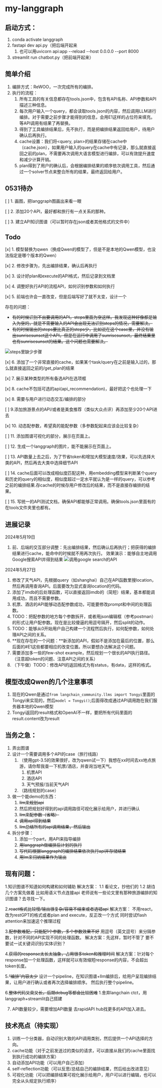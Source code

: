 # my-langgraph

## 启动方式：
1. conda activate langgraph
2. fastapi dev api.py（把后端开起来
   1. 也可以用uvicorn api:app --reload --host 0.0.0.0 --port 8000
3. streamlit run chatbot.py（把前端开起来）

## 简单介绍

1. 编排方式：ReWOO，一次完成所有的编排。
2. 执行的流程：
   1. 所有工具的有关信息都存在tools.json中，包含有API名称、API参数和API描述三种信息。
   2. 每次用户输入一个query，都会读取tools.json的内容，然后调用LLM进行编排。对于需要之前步骤才能得到的信息，会用E1这样的占位符来填充。等API调用有结果了再替换。
   3. 得到了工具编排结果后，先不执行，而是把编排结果返回给用户，待用户确认后再执行。
   4. cache设置：我们将<query, plan>的结果存储在cache中（cache.json），如果用户输入的query在cache中有记录，那么就直接返回之前的plan，不需要再次调用大语言模型进行编排，可以有效提升速度和减少计算开销。
   5. plan得到了用户的确认后，会根据编排结果的顺序依次调用工具，然后通过一个solver节点来整合所有的结果，最终返回给用户。

## 0531待办

[ ] 1. 画图，把langgraph图画出来看一眼

[ ] 2. 添加20个API，最好都和旅行有一点关系的那种。

[ ] 3. 建立API知识图谱（可以暂时存在json或者其他格式的文件中）



## Todo
[x] 1. 模型替换为qwen（换成Qwen的模型了，但是不是本地的Qwen模型，也没法指定是哪个版本的Qwen）

[x] 2. 修改步骤为，先出编排结果，确认后再执行

[x] 3. 设计好plan和execute的API格式，然后记录到文档里

[x] 4. 调整好执行API的流程API，如何识别参数和如何执行

[x] 5. 前端也许会一直改变，但是后端写好了就不太变，设计一个

存在的问题：
* ~~有的时候识别不出要调用的API，steps里面为空这样。我发现这种好像都是输入为空的，就是不需要输入的API会出现无法识别steps的情况，需要解决。~~
* ~~有的时候输出的steps要比真正的steps少，比如说在这个case里，并没有输出sunrisesunset这个API，但是在运行中调用了sunrisesunset，最终结果里也有sunrisesunset的结果。这个问题也需要解决。~~

![steps里缺少步骤](assets/images/24-05-19-旅游规划结果.png)

[x] 6. 添加了一个非常直接的cache，如果某个task/query在之前是输入过的，那么就直接返回之前的/get_plan的结果

[x] 7. 展示某种类型的所有备选API在选项框

[x] 8. cache不包括可选的api(api_recommendation)，最好把这个也处理一下

[x] 8. 需要与用户进行动态交互/编排的部分

[ ] 9.添加旅游景点的API/或者是美食推荐（类似大众点评）再添加至少20个API进去

[x] 10. 动态配参数，希望真的能配参数（多参数配起来应该会比较复杂）

[ ] 11. 添加图谱可视化的部分，展示在页面上。

[ ] 12. 生成一个langgraph的图片，能不能展示在页面上。

[ ] 13. API数量上去之后，为了节省token和增加大模型速度/效果，可以先选择大类的API，然后再去大类中选择细节API

[ ] 14. cache后面可以改成相似度匹配这种，用embedding模型来判断某个query和历史的query的相似度，相似度超过一定水平就认为是一样的query，可以参考之前的编排结果.存cache的时候存用户修改后的结果，而不是直接存编排的结果。

[ ] 15. 写统一的API测试文档，确保API都能够正常调用。确保tools.json里面有的在tools文件夹里也都有。


## 进展记录

2024年5月19日

1. 前、后端的交互部分调整：先出编排结果，然后确认后再执行；把获得的编排结果进行cache，能命中的时候就不用再次执行。
效果演示：能够自主地调用Google搜索API并得到结果
![调用google search的API](assets/images/24-05-19-google搜索结果.png)

2024年5月27日

1. 修改了天气API，先根据query（如shanghai）自己在API函数里搜location，然后再调用查询API。后面要改为显式查询location的代码。
2. 添加了imdb的后处理函数，可以直接返回imdb的（简短）结果，基本都能调用成功，而且不需要参数。
3. 机票、酒店的API能够动态配参数成功，可能要修改prompt和中间的处理函数。
4. TODO：把配参数的地方每个参数拆开，或者用json编辑框（参考postman）的形式让用户配参数。现在是比较傻逼的用逗号隔开，然后split的动作。
5. TODO：能够从0开始用户自己构建一个流程然后执行，如何配参数，如何处理API之间的关系。
7. **现在存在的一个问题：**新添加的API，假如不是添加在最后的位置，那么后面的#E1这些都要相应的改变位置。所以要想办法解决这个问题。
8. 需要添加多一些的few-shot example，然后规划一个很长的API执行路径。（注意超token的问题、注意API之间的关系）
6. （下午做）TODO：修改API的返回格式为有status，有data，这样的格式。
   
## 模型改成Qwen的几个注意事项

1. 现在的Qwen是通过`from langchain_community.llms import Tongyi`里面的Tongyi来实现的，然后`model = Tongyi()`;后面得改成通过API调用跑在我们服务器本地的Qwen模型
2. Tongyi返回的result格式和OpenAI不一样，要把所有代码里面的result.content改为result

## 当务之急：
1. 弄出图谱
2. 设计一个需要调用多个API的case（旅行线路）
   1. （使用gpt-3.5的效果很好，改为qwen试一下）我想在xx时间去xx地点旅游，请你帮我查一下机票/酒店，并查询当地天气。
      1. 机票API
      2. 酒店API
      3. 天气预报/当前天气API
   2. （路线规划的case）
3. 做一个能demo的东西：
   1. ~~llm来规划api~~
   2. 然后把规划好得到的api调用路径可视化展示给用户，并进行确认
   3. ~~llm来配参数（省略）~~
   4. ~~调用api得到结果~~
   5. ~~llm总结所有的api调用结果，然后输出~~
4. 拆分步骤：
   1. 添加一个part，用API来指导编排
   2. ~~用langgraph做编排后计划的执行~~
   3. ~~写代码根据langgraph的编排结果依次执行api并存储结果~~
   4. ~~用lm来归纳结果作为输出~~


## 现有问题：
1.知识图谱不知道如何构建和如何辅助
解决方案：
1.1 看论文，抄他们的
1.2 胡诌几个方案先做着
比如用语义节点连接api
老师说有一些论文里有那种旅游编排的知识图谱？去寻找一下。

2.~~react格式比较慢/输出很复杂/容易不结束或者选错api~~
解决方案：
不用react，改为restGPT的格式或者plan and execute，反正改一个方式
同时尝试flash attention来加速这个推理过程

3.~~配参数难配，只能配1个参数，多个参数效果不好~~
用逗号（英文逗号）来分隔参数，针对不同的API实现不同的处理函数。
解决方案：先这样，暂时不管了
要不要试一试关键词识别/实体识别？

4.~~获得的response太长太抽象，占用很多token和推理时间~~
解决方案：针对每个response加一个处理函数，这样就可以有效缩短response的内容，不会超出token长度。

5.~~“编排”内容太少~~
设计一个pipeline，在知识图谱+llm编排后，给用户呈现编排结果，让用户进行确认或者再次选择编排顺序。
然后执行整个pipeline。

6.~~整体代码又臭又长，后期debug等都会比较困难~~
1.舍弃langchain ctct，用langgraph+streamlit自己搭建

7. API数量较少，需要增加API数量
去rapidAPI hub找更多的API加入进去。

## 技术亮点（待实现）

1. 训练一个分类器，自动识别大致的API调用类别，然后提供一个API选择的方向。
2. cache功能（对于之前发送过的类似的请求，可以直接从我们的cache里面找到执行成功的编排方案）
3. 自动添加API功能（可以用户自己添加）
4. self-reflection功能（可以反思/总结自己的编排结果，然后给出改进意见）
5. 可视化功能（可以把编排结果可视化展示给用户，用户可以进行编辑，也可以完全从头规定执行顺序）